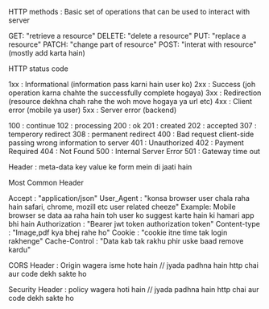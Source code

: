 HTTP methods : Basic set of operations that can be used to interact with server

GET: "retrieve a resource"
DELETE: "delete a resource"
PUT: "replace a resource"
PATCH: "change part of resource"
POST: "interat with resource" (mostly add karta hain)


HTTP status code

1xx : Informational (information pass karni hain user ko)
2xx : Success (joh operation karna chahte the successfully complete hogaya)
3xx : Redirection (resource dekhna chah rahe the woh move hogaya ya url etc)
4xx : Client error (mobile ya user)
5xx : Server error (backend)


100 : continue
102 : processing
200 : ok
201 : created
202 : accepted
307 : temperory redirect
308 : permanent redirect
400 : Bad request client-side passing wrong information to server
401 : Unauthorized
402 : Payment Required
404 : Not Found
500 : Internal Server Error
501 : Gateway time out


Header : meta-data key value ke form mein di jaati hain

Most Common Header

Accept : "application/json"
User_Agent : "konsa browser user chala raha hain safari, chrome, mozill etc user related cheeze"
Example: Mobile browser se data aa raha hain toh user ko suggest karte hain ki hamari app bhi hain
Authorization : "Bearer      jwt token authorization token"
Content-type : "Image,pdf kya bhej rahe ho"
Cookie : "cookie itne time tak login rakhenge"
Cache-Control : "Data kab tak rakhu phir uske baad remove kardu"


CORS Header : Origin wagera isme hote hain  // jyada padhna hain http chai aur code dekh sakte ho

Security Header : policy wagera hoti hain // jyada padhna hain http chai aur code dekh sakte ho
